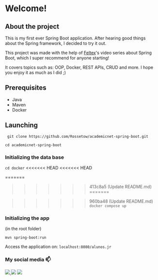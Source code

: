 
# Welcome!

## About the project


This is my first ever Spring Boot application. After hearing good things about the Spring framework, I decided to try it out. 

This project was made with the help of [Feltex](https://www.youtube.com/@FeltexBr)'s video series about Spring Boot, which I super recommend for anyone starting!

It covers topics such as: OOP, Docker, REST APIs, CRUD and more. I hope you enjoy it as much as I did ;)
## Prerequisites

- Java
- Maven
- Docker
## Launching 

``` git clone https://github.com/Rossetow/academicnet-spring-boot.git```

``` cd academicnet-spring-boot ```

### Initializing the data base

``` cd docker ```
<<<<<<< HEAD
<<<<<<< HEAD

=======
>>>>>>> 413c8a5 (Update README.md)
=======

>>>>>>> 960ba48 (Update README.md)
``` docker compose up ```

### Initializing the app

(in the root folder)

``` mvn spring-boot:run ```

Access the application on: `localhost:8080/alunos.jr`
### My social media 📫
<div>
  <a href="https://www.linkedin.com/in/rossetow/" target="_blank">
  <img src="https://img.shields.io/badge/LinkedIn-0077B5?style=for-the-badge&logo=linkedin&logoColor=white" target="_blank">
  </a>
  <a href="mailto:rafaelrosseto05@gmail.com" target="_blank"><img src="https://img.shields.io/badge/Gmail-D14836?style=for-the-badge&logo=gmail&logoColor=white" target="_blank"></a>
  <a href="https://www.instagram.com/rossetow.rar/" target="_blank"><img src="https://img.shields.io/badge/Instagram-E4405F?style=for-the-badge&logo=instagram&logoColor=white" target="_blank"></a>
</div>
